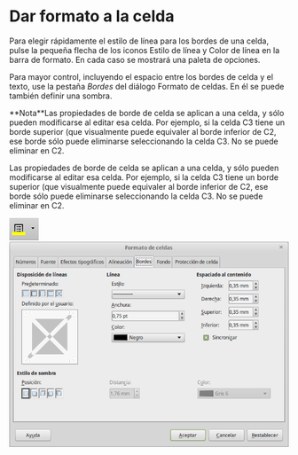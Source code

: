
# Dar formato a la celda

Para elegir rápidamente el estilo de línea para los bordes de una celda, pulse la pequeña flecha de los iconos Estilo de línea y Color de línea en la barra de formato. En cada caso se mostrará una paleta de opciones.

Para mayor control, incluyendo el espacio entre los bordes de celda y el texto, use la pestaña *Bordes* del diálogo Formato de celdas. En él se puede también definir una sombra.
<td width="14%" bgcolor="#94bd5e">**Nota**</td><td width="86%">Las propiedades de borde de celda se aplican a una celda, y sólo pueden modificarse al editar esa celda. Por ejemplo, si la celda C3 tiene un borde superior (que visualmente puede equivaler al borde inferior de C2, ese borde sólo puede eliminarse seleccionando la celda C3. No se puede eliminar en C2.</td>

Las propiedades de borde de celda se aplican a una celda, y sólo pueden modificarse al editar esa celda. Por ejemplo, si la celda C3 tiene un borde superior (que visualmente puede equivaler al borde inferior de C2, ese borde sólo puede eliminarse seleccionando la celda C3. No se puede eliminar en C2.

![](img/Seleccion_309.png)
![](img/Formato_de_celdas_308.png)
